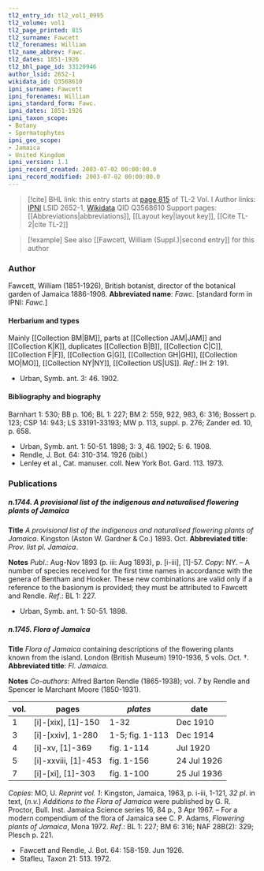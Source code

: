 ```yaml
---
tl2_entry_id: tl2_vol1_0995
tl2_volume: vol1
tl2_page_printed: 815
tl2_surname: Fawcett
tl2_forenames: William
tl2_name_abbrev: Fawc.
tl2_dates: 1851-1926
tl2_bhl_page_id: 33120946
author_lsid: 2652-1
wikidata_id: Q3568610
ipni_surname: Fawcett
ipni_forenames: William
ipni_standard_form: Fawc.
ipni_dates: 1851-1926
ipni_taxon_scope: 
- Botany
- Spermatophytes
ipni_geo_scope: 
- Jamaica
- United Kingdom
ipni_version: 1.1
ipni_record_created: 2003-07-02 00:00:00.0
ipni_record_modified: 2003-07-02 00:00:00.0
---
```


> [!cite] BHL link: this entry starts at [page 815](https://www.biodiversitylibrary.org/page/33120946) of TL-2 Vol. I
> Author links: [IPNI](https://www.ipni.org/a/2652-1) LSID 2652-1, [Wikidata](https://www.wikidata.org/wiki/Q3568610) QID Q3568610
> Support pages: [[Abbreviations|abbreviations]], [[Layout key|layout key]], [[Cite TL-2|cite TL-2]]

> [!example] See also [[Fawcett, William (Suppl.)|second entry]] for this author

### Author

Fawcett, William (1851-1926), British botanist, director of the botanical garden of Jamaica 1886-1908. 
**Abbreviated name**: *Fawc.* \[standard form in IPNI: *Fawc.*\]

#### Herbarium and types

Mainly [[Collection BM|BM]], parts at [[Collection JAM|JAM]] and [[Collection K|K]], duplicates [[Collection B|B]], [[Collection C|C]], [[Collection F|F]], [[Collection G|G]], [[Collection GH|GH]], [[Collection MO|MO]], [[Collection NY|NY]], [[Collection US|US]].
*Ref*.: IH 2: 191.
- Urban, Symb. ant. 3: 46. 1902.

#### Bibliography and biography

Barnhart 1: 530; BB p. 106; BL 1: 227; BM 2: 559, 922, 983, 6: 316; Bossert p. 123; CSP 14: 943; LS 33191-33193; MW p. 113, suppl. p. 276; Zander ed. 10, p. 658.
- Urban, Symb. ant. 1: 50-51. 1898; 3: 3, 46. 1902; 5: 6. 1908.
- Rendle, J. Bot. 64: 310-314. 1926 (bibl.)
- Lenley et al., Cat. manuser. coll. New York Bot. Gard. 113. 1973.

### Publications

##### n.1744. A provisional list of the indigenous and naturalised flowering plants of Jamaica

**Title**
*A provisional list of the indigenous and naturalised flowering plants of Jamaica*. Kingston (Aston W. Gardner & Co.) 1893. Oct.
**Abbreviated title**: *Prov. list pl. Jamaica*.

**Notes**
*Publ*.: Aug-Nov 1893 (p. iii: Aug 1893), p. \[i-iii\], \[1\]-57. *Copy*: NY. – A number of species received for the first time names in accordance with the genera of Bentham and Hooker. These new combinations are valid only if a reference to the basionym is provided; they must be attributed to Fawcett and Rendle.
*Ref*.: BL 1: 227.
- Urban, Symb. ant. 1: 50-51. 1898.

##### n.1745. Flora of Jamaica

**Title**
*Flora of Jamaica* containing descriptions of the flowering plants known from the island. London (British Museum) 1910-1936, 5 vols. Oct. †.
**Abbreviated title**: *Fl. Jamaica*.

**Notes**
*Co-authors*: Alfred Barton Rendle (1865-1938); vol. 7 by Rendle and Spencer le Marchant Moore (1850-1931).

|vol.	|pages	|*plates*	|date|
|---	|---	|---	|---	|
|1	|\[i\]-\[xix\], \[1\]-150	|1-32	|Dec 1910|
|3	|\[i\]-\[xxiv\], 1-280	|1-5; fig. 1-113	|Dec 1914|
|4	|\[i\]-xv, \[1\]-369	|fig. 1-114	|Jul 1920|
|5	|\[i\]-xxviii, \[1\]-453	|fig. 1-156	|24 Jul 1926|
|7	|\[i\]-\[xi\], \[1\]-303	|fig. 1-100	|25 Jul 1936|

*Copies*: MO, U.
*Reprint vol. 1*: Kingston, Jamaica, 1963, p. i-iii, 1-121, *32 pl*. in text, (*n.v.*) *Additions to the Flora of Jamaica* were published by G. R. Proctor, Bull. Inst. Jamaica Science series 16, 84 p., 3 Apr 1967. – For a modern compendium of the flora of Jamaica see C. P. Adams, *Flowering plants of Jamaica*, Mona 1972.
*Ref*.: BL 1: 227; BM 6: 316; NAF 28B(2): 329; Plesch p. 221.
- Fawcett and Rendle, J. Bot. 64: 158-159. Jun 1926.
- Stafleu, Taxon 21: 513. 1972.

